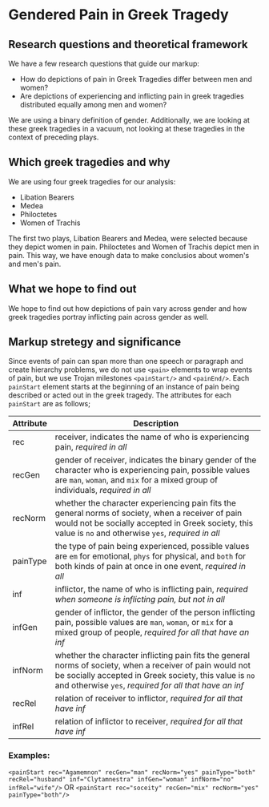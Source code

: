 # Gendered Pain in Greek Tragedy

## Research questions and theoretical framework
We have a few research questions that guide our markup:
* How do depictions of pain in Greek Tragedies differ between men and women?
* Are depictions of experiencing and inflicting pain in greek tragedies distributed equally among men and women?


We are using a binary definition of gender. Additionally, we are looking at these greek tragedies in a vacuum, not looking at these tragedies in the context of preceding plays.


## Which greek tragedies and why
We are using four greek tragedies for our analysis:
* Libation Bearers
* Medea
* Philoctetes
* Women of Trachis

The first two plays, Libation Bearers and Medea, were selected because they depict women in pain. Philoctetes and Women of Trachis depict men in pain. This way, we have enough data to make conclusios about women's and men's pain. 

## What we hope to find out
We hope to find out how depictions of pain vary across gender and how greek tragedies portray inflicting pain across gender as well.

## Markup stretegy and significance
Since events of pain can span more than one speech or paragraph and create hierarchy problems, we do not use `<pain>` elements to wrap events of pain, but we use Trojan milestones `<painStart/>` and `<painEnd/>`. Each `painStart`  element starts at the beginning of an instance of pain being described or acted out in the greek tragedy. The attributes for each `painStart` are as follows;

| Attribute | Description |
| ----------| ----------- |
| rec | receiver, indicates the name of who is experiencing pain, *required in all* |
| recGen | gender of receiver, indicates the binary gender of the character who is experiencing pain, possible values are `man`, `woman`, and `mix` for a mixed group of individuals, *required in all* |
| recNorm | whether the character experiencing pain fits the general norms of society, when a receiver of pain would not be socially accepted in Greek society, this value is `no` and otherwise `yes`, *required in all* |
| painType | the type of pain being experienced, possible values are `em` for emotional, `phys` for physical, and `both` for both kinds of pain at once in one event, *required in all* |
| inf | inflictor, the name of who is inflicting pain, *required when someone is inflicting pain, but not in all* |
| infGen | gender of inflictor, the gender of the person inflicting pain, possible values are `man`, `woman`, or `mix` for a mixed group of people, *required for all that have an inf*
| infNorm | whether the character inflicting pain fits the general norms of society, when a receiver of pain would not be socially accepted in Greek society, this value is `no` and otherwise `yes`, *required for all that have an inf* |
| recRel | relation of receiver to inflictor, *required for all that have inf* |
| infRel | relation of inflictor to receiver,  *required for all that have inf*

### Examples:
`<painStart rec="Agamemnon" recGen="man" recNorm="yes" painType="both"
							recRel="husband" inf="Clytamnestra" infGen="woman" infNorm="no"
							infRel="wife"/>` 
OR 
`<painStart rec="soceity" recGen="mix"
							recNorm="yes" painType="both"/>`


